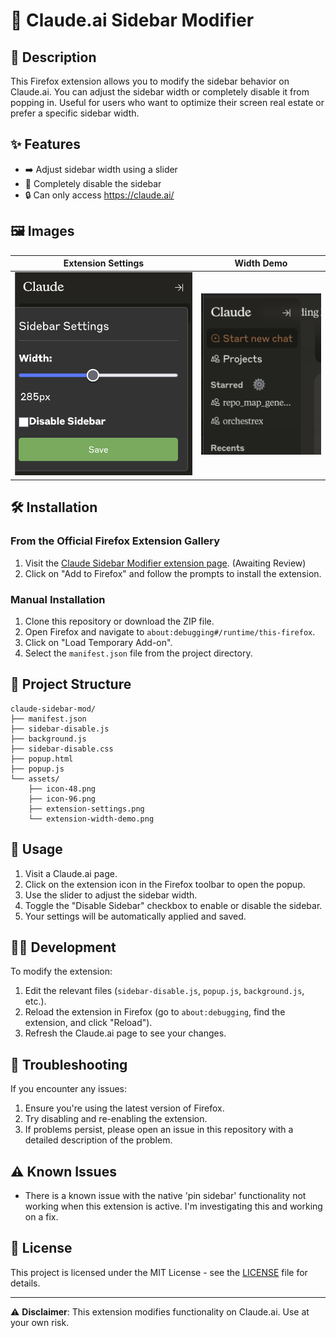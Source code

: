 # 🤖 Claude.ai Sidebar Modifier

## 🎯 Description
This Firefox extension allows you to modify the sidebar behavior on Claude.ai. You can adjust the sidebar width or completely disable it from popping in. Useful for users who want to optimize their screen real estate or prefer a specific sidebar width.

## ✨ Features
- ➡️ Adjust sidebar width using a slider
- 🚫 Completely disable the sidebar
- 🔒 Can only access https://claude.ai/

## 🖼️ Images

| Extension Settings | Width Demo |
|:------------------:|:----------:|
| ![Extension Settings](assets/extension-settings.png) | ![Width Demo](assets/extension-width-demo.png) |

## 🛠️ Installation
### From the Official Firefox Extension Gallery
1. Visit the [Claude Sidebar Modifier extension page](https://addons.mozilla.org/en-US/firefox/addon/claude-sidebar-modifier/). (Awaiting Review)
2. Click on "Add to Firefox" and follow the prompts to install the extension.

### Manual Installation
1. Clone this repository or download the ZIP file.
2. Open Firefox and navigate to `about:debugging#/runtime/this-firefox`.
3. Click on "Load Temporary Add-on".
4. Select the `manifest.json` file from the project directory.

## 📁 Project Structure
```
claude-sidebar-mod/
├── manifest.json
├── sidebar-disable.js
├── background.js
├── sidebar-disable.css
├── popup.html
├── popup.js
└── assets/
    ├── icon-48.png
    ├── icon-96.png
    ├── extension-settings.png
    └── extension-width-demo.png
```

## 🔧 Usage
1. Visit a Claude.ai page.
2. Click on the extension icon in the Firefox toolbar to open the popup.
3. Use the slider to adjust the sidebar width.
4. Toggle the "Disable Sidebar" checkbox to enable or disable the sidebar.
5. Your settings will be automatically applied and saved.

## 👨‍💻 Development
To modify the extension:
1. Edit the relevant files (`sidebar-disable.js`, `popup.js`, `background.js`, etc.).
2. Reload the extension in Firefox (go to `about:debugging`, find the extension, and click "Reload").
3. Refresh the Claude.ai page to see your changes.

## 🐛 Troubleshooting
If you encounter any issues:
1. Ensure you're using the latest version of Firefox.
2. Try disabling and re-enabling the extension.
3. If problems persist, please open an issue in this repository with a detailed description of the problem.

## ⚠️ Known Issues
- There is a known issue with the native 'pin sidebar' functionality not working when this extension is active. I'm investigating this and working on a fix.

## 📄 License
This project is licensed under the MIT License - see the [LICENSE](LICENSE) file for details.

---
⚠️ **Disclaimer**: This extension modifies functionality on Claude.ai. Use at your own risk.